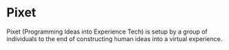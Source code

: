 # Pixet
Pixet (Programming Ideas into Experience Tech) is setup by a group of individuals to the end of constructing human ideas into a virtual experience.